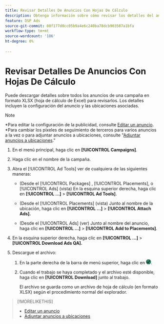 ```yaml
---
title: Revisar Detalles De Anuncios Con Hojas De Cálculo
description: Obtenga información sobre cómo revisar los detalles del anuncio, incluida la configuración del anuncio y las ubicaciones asociadas, mediante hojas de cálculo.
feature: DSP Ads
source-git-commit: 08f177d0cc05b9a4e6c240ba78dcb903587a1bfa
workflow-type: tm+mt
source-wordcount: '186'
ht-degree: 0%

---
```


# Revisar Detalles De Anuncios Con Hojas De Cálculo

Puede descargar detalles sobre todos los anuncios de una campaña en formato XLSX (hoja de cálculo de Excel) para revisarlos. Los detalles incluyen la configuración del anuncio y las ubicaciones asociadas.<!-- Clarify once I can get this to work: Do these include all ads in the campaign, only active ads in live or pending campaigns, or what? -->

>[!NOTE]
>
>*Para editar la configuración de la publicidad, consulte [Editar un anuncio](/help/dsp/campaign-management/ads/ad-edit.md).
>*Para cambiar los píxeles de seguimiento de terceros para varios anuncios a la vez o para adjuntar anuncios a ubicaciones, consulte &quot;[Adjuntar anuncios a ubicaciones](/help/dsp/campaign-management/ads/ad-attach-to-placement.md).&quot;

1. En el menú principal, haga clic en **[!UICONTROL Campaigns]**.

1. Haga clic en el nombre de la campaña.

1. Abra el [!UICONTROL Ad Tools] ver de cualquiera de las siguientes maneras:

   * (Desde el [!UICONTROL Packages] , [!UICONTROL Placements], o [!UICONTROL Ads] (vista) En la esquina superior derecha, haga clic en **[!UICONTROL ...]** > **[!UICONTROL Ad Tools]**.

   * (Desde el [!UICONTROL Placements] (vista) Junto al nombre de la ubicación, haga clic en **[!UICONTROL ...]** > **[!UICONTROL Attach Ads].**

   * (Desde el [!UICONTROL Ads] (ver) Junto al nombre del anuncio, haga clic en  **[!UICONTROL ...]** > **[!UICONTROL Add to Placements]**.

1. En la esquina superior derecha, haga clic en **[!UICONTROL ...]** > **[!UICONTROL Download Ads QA].**

1. Descargue el archivo:

   1. En la parte derecha de la barra de menú superior, haga clic en ![Trabajos](/help/dsp/assets/downloads.png).

   1. Cuando el trabajo se haya completado y el archivo esté disponible, haga clic en **[!UICONTROL Download]** junto al trabajo.

      El archivo se guarda como un archivo de hoja de cálculo (en formato XLSX) según el procedimiento normal del explorador.

>[!MORELIKETHIS]
>
>* [Editar un anuncio](/help/dsp/campaign-management/ads/ad-edit.md)
>* [Adjuntar anuncios a ubicaciones](/help/dsp/campaign-management/ads/ad-attach-to-placement.md)
